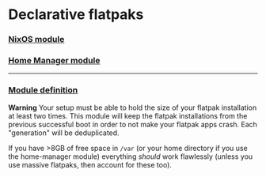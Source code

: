 # Declarative flatpaks

### [**NixOS** module](docs/nixos.md)
### [**Home Manager** module](docs/home-manager.md)
---
### [Module definition](docs/definition.md)

**Warning** Your setup must be able to hold the size of your flatpak installation at least two times. This module will keep the flatpak installations from the previous successful boot in order to not make your flatpak apps crash. Each "generation" will be deduplicated.

If you have >8GB of free space in `/var` (or your home directory if you use the home-manager module) everything *should* work flawlessly (unless you use massive flatpaks, then account for these too).